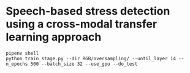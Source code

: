 # Speech-based stress detection using a cross-modal transfer learning approach
```
pipenv shell
python train_stage.py --dir RGB/oversampling/ --until_layer 14 --n_epochs 500 --batch_size 32 --use_gpu --do_test
```